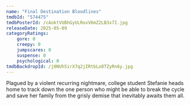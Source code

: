 ```yaml
---
name: "Final Destination Bloodlines"
tmdbId: "574475"
tmdbPosterId: /cAoktVUBhGyULRoxV6mZ2LB3x7I.jpg
releaseDate: 2025-05-09
categoryRatings:
    gore: 0
    creepy: 0
    jumpscares: 0
    suspense: 0
    psychological: 0
tmdbBackdropId: /j0NUh5irX7q2jIRtbLo8TZyRn6y.jpg
---
```

Plagued by a violent recurring nightmare, college student Stefanie heads home to track down the one person who might be able to break the cycle and save her family from the grisly demise that inevitably awaits them all.
